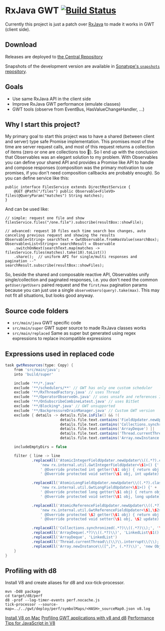 # RxJava GWT [![Build Status](https://travis-ci.org/intendia-oss/rxjava-gwt.svg)](https://travis-ci.org/intendia-oss/rxjava-gwt)

Currently this project is just a patch over [RxJava](https://github.com/ReactiveX/RxJava) to made it 
works in GWT (client side).

## Download

Releases are deployed to [the Central Repository][releases]

Snapshots of the development version are available in [Sonatype's `snapshots` repository][snap].

 [releases]: https://search.maven.org/#search%7Cga%7C1%7Cg%3A%22com.intendia.gwt%22%20AND%20a%3A%22rxjava-gwt%22
 [snap]: https://oss.sonatype.org/content/repositories/snapshots/

## Goals

 * Use same RxJava API in the client side
 * Improve RxJava GWT performance (emulate classes)
 * GWT tools (observe from EventBus, HasValueChangeHandler, ...)
 
## Why I start this project?

My primary goal to start this project was to have a shared (between client and server) type safe Promise 
implementation. This promises most of the time are server request calls, and most of this request returns 
a collection of items (zero or one are collections too :grimacing:). So I end up with the conclusion that Observables 
was an elegant solution to my problem. With Observables you can define your shared API and provides a Promise like API 
to handle and compose responses (composition was the primary motivation to use promises, if you don't need composition 
callbacks are probably enough). So you can define service like this:  
```
public interface FilesService extends DirectRestService {
    @GET @Path("/files") public Observable<FileVO> files(@QueryParam("matches") String matches);
}
```
And can be used like:
```
// simple: request one file and show
filesService.files("/one.file").subscribe(resultBox::showFile);

// advanced: request 10 files each time search box changes, auto canceling previous request and showing the results
Observable<String> searchText = GwtObservable.fromHasValue(searchBox);
Observable<List<String>> searchResult = Observable
    .switchOnNext(searchText.map(matches -> filesService.files(matches).take(10).toList())
    .share();  // uniform API for single/multi responses and pagination --^
searchResult.subscribe(resultBox::showFiles);    
``` 
So, beside the shared and composable reactive API, Observables unify single/collection and paginated responses, i.e.
you don't need the common `getUser/getUsers` paired request and the `first/max` pagination params because you can just
use a single `observeUsers(query).take(max)`. This may not fit all situations, but looks good anyway.
 
## Source code folders 

 * `src/main/java` GWT specific code
 * `src/main/super` GWT super source to made RxJava classes works
 * `src/main/replaced` Same as super but generated using regex expressions to replace incompatible expressions
  
## Expressions used in replaced code

```groovy
task gwtResources(type: Copy) {
    from 'src/main/java';
    into 'build/super'

    include '**/*.java'
    exclude '**/schedulers/**' // GWT has only one custom scheduler
    exclude '**/RxThreadFactory.java' // uses Thread
    exclude '**/OperatorObserveOn.java' // uses unsafe and references ImmediateScheduler and TrampolineScheduler
    exclude '**/OnSubscribeCombineLatest.java' // uses BitSet
    exclude '**/Blocking*.java' // GWT unsupported
    exclude '**/BackpressureDrainManager.java' // Custom GWT version
    exclude { details -> details.file.isFile() && !(
                         details.file.text.contains('FieldUpdater.newUpdater') ||
                         details.file.text.contains('Collections.synchronized') ||
                         details.file.text.contains('ArrayDeque') ||
                         details.file.text.contains('Thread.currentThread().interrupt') ||
                         details.file.text.contains('Array.newInstance')) }

    includeEmptyDirs = false

    filter { line -> line
            .replaceAll('AtomicIntegerFieldUpdater.newUpdater\\((.*?).class, \"(.*?)\"\\);',
                'new rx.internal.util.GwtIntegerFieldUpdater<\$1>() {' +
                ' @Override protected int getter(\$1 obj) { return obj.\$2; }' +
                ' @Override protected void setter(\$1 obj, int update) { obj.\$2 = update; } };')

            .replaceAll('AtomicLongFieldUpdater.newUpdater\\((.*?).class, \"(.*?)\"\\);',
                'new rx.internal.util.GwtLongFieldUpdater<\$1>() {' +
                ' @Override protected long getter(\$1 obj) { return obj.\$2; }' +
                ' @Override protected void setter(\$1 obj, long update) { obj.\$2 = update; } };')

            .replaceAll('AtomicReferenceFieldUpdater.newUpdater\\((.*?).class, (.*?).class, \"(.*?)\"\\);',
                'new rx.internal.util.GwtReferenceFieldUpdater<\$1,\$2>() {' +
                ' @Override protected \$2 getter(\$1 obj) { return obj.\$3; }' +
                ' @Override protected void setter(\$1 obj, \$2 update) { obj.\$3 = update; } };')

            .replaceAll('Collections.synchronized(.*?)\\((.*?)\\);', '\$2;')
            .replaceAll('ArrayDeque(.*?)\\((.*?)\\)', 'LinkedList\$1()')
            .replaceAll('ArrayDeque', 'LinkedList')
            .replaceAll('Thread.currentThread\\(\\)\\.interrupt\\(\\);', '')
            .replaceAll('Array.newInstance\\([^,]*, (.*?)\\)', 'new Object[\$1]')
    }
}
```

## Profiling with d8

Install V8 and create aliases for d8 and xxx-tick-processor.

```
mvn -Dd8 package
cd target/d8/perf
d8 -prof --log-timer-events perf.nocache.js
tick-processor --source-map=../../gwt/deploy/perf/symbolMaps/<HASH>_sourceMap0.json v8.log
```

[Install V8 on Mac](https://gist.github.com/kevincennis)
[Profiling GWT applications with v8 and d8](http://blog.daniel-kurka.de/2014/01/profiling-gwt-applications-with-v8-and.html)
[Performance Tips for JavaScript in V8](http://www.html5rocks.com/en/tutorials/speed/v8/)



